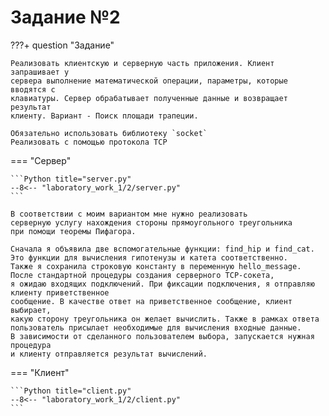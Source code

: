 # Задание №2

???+ question "Задание"

    Реализовать клиентскую и серверную часть приложения. Клиент запрашивает у
    сервера выполнение математической операции, параметры, которые вводятся с
    клавиатуры. Сервер обрабатывает полученные данные и возвращает результат
    клиенту. Вариант - Поиск площади трапеции.

    Обязательно использовать библиотеку `socket`  
    Реализовать с помощью протокола TCP

=== "Сервер"

    ```Python title="server.py"
    --8<-- "laboratory_work_1/2/server.py"
    ```

    В соответствии с моим вариантом мне нужно реализовать 
    серверную услугу нахождения стороны прямоугольного треугольника 
    при помощи теоремы Пифагора. 

    Сначала я объявила две вспомогательные функции: find_hip и find_cat.
    Это функции для вычисления гипотенузы и катета соответственно. 
    Также я сохранила строковую константу в переменную hello_message.
    После стандартной процедуры создания серверного TCP-сокета, 
    я ожидаю входящих подключений. При фиксации подключения, я отправляю клиенту приветственное 
    сообщение. В качестве ответ на приветственное сообщение, клиент выбирает, 
    какую сторону треугольника он желает вычислить. Также в рамках ответа
    пользователь присылает необходимые для вычисления входные данные. 
    В зависимости от сделанного пользователем выбора, запускается нужная процедура 
    и клиенту отправляется результат вычислений. 

=== "Клиент"

    ```Python title="client.py"
    --8<-- "laboratory_work_1/2/client.py"
    ```
